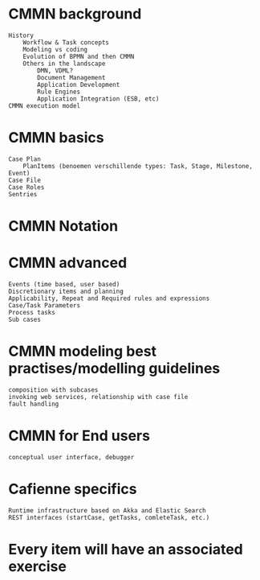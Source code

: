 # CMMN background
	History
		Workflow & Task concepts
		Modeling vs coding
		Evolution of BPMN and then CMMN
		Others in the landscape
			DMN, VDML?
			Document Management
			Application Development
			Rule Engines
			Application Integration (ESB, etc)
	CMMN execution model
# CMMN basics
	Case Plan
		PlanItems (benoemen verschillende types: Task, Stage, Milestone, Event)
	Case File
	Case Roles
	Sentries
	
# CMMN Notation
	
# CMMN advanced
	Events (time based, user based)
	Discretionary items and planning
	Applicability, Repeat and Required rules and expressions
	Case/Task Parameters
	Process tasks
	Sub cases
	
# CMMN modeling best practises/modelling guidelines
	composition with subcases
	invoking web services, relationship with case file
	fault handling

# CMMN for End users
	conceptual user interface, debugger
	
# Cafienne specifics
	Runtime infrastructure based on Akka and Elastic Search
	REST interfaces (startCase, getTasks, comleteTask, etc.)

# Every item will have an associated exercise